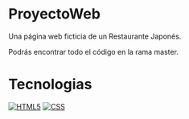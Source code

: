 # ProyectoWeb
Una página web ficticia de un Restaurante Japonés.

Podrás encontrar todo el código en la rama master.

# Tecnologias

[![HTML5](https://img.shields.io/badge/HTML5-39E09B?style=for-the-badge&logo=HTML5&logoColor=white&labelColor=101010)]() [![CSS](https://img.shields.io/badge/CSS-1877F2?style=for-the-badge&logo=CSS&logoColor=white&labelColor=101010)]()

